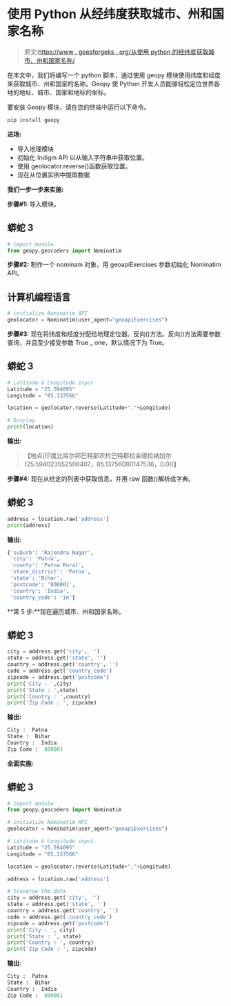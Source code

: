 # 使用 Python 从经纬度获取城市、州和国家名称

> 原文:[https://www . geesforgeks . org/从使用 python 的经纬度获取城市、州和国家名称/](https://www.geeksforgeeks.org/get-the-city-state-and-country-names-from-latitude-and-longitude-using-python/)

在本文中，我们将编写一个 python 脚本，通过使用 geopy 模块使用纬度和经度来获取城市、州和国家的名称。Geopy 使 Python 开发人员能够轻松定位世界各地的地址、城市、国家和地标的坐标。

要安装 Geopy 模块，请在您的终端中运行以下命令。

```py
pip install geopy

```

**进场:**

*   导入地理模块
*   初始化 Indigm API 以从输入字符串中获取位置。
*   使用 geolocator.reverse()函数获取位置。
*   现在从位置实例中提取数据

**我们一步一步来实施:**

**步骤#1:** 导入模块。

## 蟒蛇 3

```py
# import module
from geopy.geocoders import Nominatim
```

**步骤#2:** 制作一个 nominam 对象，用 geoapiExercises 参数初始化 Nominatim API。

## 计算机编程语言

```py
# initialize Nominatim API 
geolocator = Nominatim(user_agent="geoapiExercises")
```

**步骤#3:** 现在将纬度和经度分配给地理定位器。反向()方法。反向()方法需要参数查询，并且至少接受参数 True _ one，默认情况下为 True。

## 蟒蛇 3

```py
# Latitude & Longitude input
Latitude = "25.594095"
Longitude = "85.137566"

location = geolocator.reverse(Latitude+","+Longitude)

# Display
print(location)
```

**输出:**

> 【地点(印度比哈尔邦巴特那农村巴特那拉金德拉纳加尔(25.594023552508407，85.13756080147536，0.0))】

**步骤#4:** 现在从给定的列表中获取信息，并用 raw 函数()解析成字典。

## 蟒蛇 3

```py
address = location.raw['address']
print(address)
```

**输出:**

```py
{'suburb': 'Rajendra Nagar',
 'city': 'Patna',
 'county': 'Patna Rural',
 'state_district': 'Patna',
 'state': 'Bihar',
 'postcode': '800001',
 'country': 'India',
 'country_code': 'in'}

```

**第 5 步:**现在遍历城市、州和国家名称。

## 蟒蛇 3

```py
city = address.get('city', '')
state = address.get('state', '')
country = address.get('country', '')
code = address.get('country_code')
zipcode = address.get('postcode')
print('City : ',city)
print('State : ',state)
print('Country : ',country)
print('Zip Code : ', zipcode)
```

**输出:**

```py
City :  Patna
State :  Bihar
Country :  India
Zip Code :  800001

```

**全面实施:**

## 蟒蛇 3

```py
# import module
from geopy.geocoders import Nominatim

# initialize Nominatim API
geolocator = Nominatim(user_agent="geoapiExercises")

# Latitude & Longitude input
Latitude = "25.594095"
Longitude = "85.137566"

location = geolocator.reverse(Latitude+","+Longitude)

address = location.raw['address']

# traverse the data
city = address.get('city', '')
state = address.get('state', '')
country = address.get('country', '')
code = address.get('country_code')
zipcode = address.get('postcode')
print('City : ', city)
print('State : ', state)
print('Country : ', country)
print('Zip Code : ', zipcode)
```

**输出:**

```py
City :  Patna
State :  Bihar
Country :  India
Zip Code :  800001

```